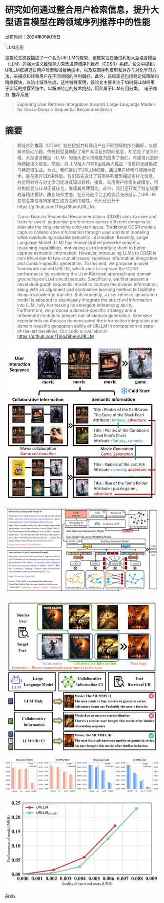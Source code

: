 # 研究如何通过整合用户检索信息，提升大型语言模型在跨领域序列推荐中的性能

发布时间：2024年06月05日

`LLM应用

这篇论文摘要描述了一个名为URLLM的框架，该框架旨在通过利用大型语言模型（LLM）的强大语义推理能力来改进跨域序列推荐（CDSR）系统。论文中提到，URLLM框架通过用户检索和域接地技术，以及双图序列模型和对齐与对比学习方法，来捕捉和转移用户在不同领域的序列偏好。此外，该框架还包括特定域策略和精炼模块，以防止域外生成。这些特性表明，该论文主要关注于如何将LLM应用于实际的推荐系统中，以解决特定的技术挑战，因此属于LLM应用分类。` `电子商务` `推荐系统`

> Exploring User Retrieval Integration towards Large Language Models for Cross-Domain Sequential Recommendation

# 摘要

> 跨域序列推荐（CDSR）旨在挖掘并转移用户在不同领域的序列偏好，以缓解冷启动问题。传统模型虽捕捉了用户与项目的协同信息，却忽视了语义价值。大型语言模型（LLM）的强大语义推理能力启发了我们，希望借此更好地捕捉语义信息。然而，将LLM融入CDSR面临两大挑战：信息的无缝集成与特定域生成。为此，我们提出了URLLM框架，通过用户检索与域接地技术，旨在提升CDSR性能。我们首先设计了双图序列模型捕捉多样化信息，并运用对齐与对比学习促进域知识转移。接着，采用用户检索生成模型，将结构信息与LLM无缝结合，发挥其推理潜能。此外，我们还开发了特定域策略与精炼模块，防止域外生成。在亚马逊平台上的实验充分展示了URLLM在信息集成与特定域生成方面的优越性，代码已公开于https://github.com/TingJShen/URLLM。

> Cross-Domain Sequential Recommendation (CDSR) aims to mine and transfer users' sequential preferences across different domains to alleviate the long-standing cold-start issue. Traditional CDSR models capture collaborative information through user and item modeling while overlooking valuable semantic information. Recently, Large Language Model (LLM) has demonstrated powerful semantic reasoning capabilities, motivating us to introduce them to better capture semantic information. However, introducing LLMs to CDSR is non-trivial due to two crucial issues: seamless information integration and domain-specific generation. To this end, we propose a novel framework named URLLM, which aims to improve the CDSR performance by exploring the User Retrieval approach and domain grounding on LLM simultaneously. Specifically, we first present a novel dual-graph sequential model to capture the diverse information, along with an alignment and contrastive learning method to facilitate domain knowledge transfer. Subsequently, a user retrieve-generation model is adopted to seamlessly integrate the structural information into LLM, fully harnessing its emergent inferencing ability. Furthermore, we propose a domain-specific strategy and a refinement module to prevent out-of-domain generation. Extensive experiments on Amazon demonstrated the information integration and domain-specific generation ability of URLLM in comparison to state-of-the-art baselines. Our code is available at https://github.com/TingJShen/URLLM

![研究如何通过整合用户检索信息，提升大型语言模型在跨领域序列推荐中的性能](../../../paper_images/2406.03085/x1.png)

![研究如何通过整合用户检索信息，提升大型语言模型在跨领域序列推荐中的性能](../../../paper_images/2406.03085/x2.png)

![研究如何通过整合用户检索信息，提升大型语言模型在跨领域序列推荐中的性能](../../../paper_images/2406.03085/x3.png)

![研究如何通过整合用户检索信息，提升大型语言模型在跨领域序列推荐中的性能](../../../paper_images/2406.03085/x4.png)

![研究如何通过整合用户检索信息，提升大型语言模型在跨领域序列推荐中的性能](../../../paper_images/2406.03085/x5.png)

[Arxiv](https://arxiv.org/abs/2406.03085)